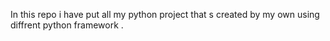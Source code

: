 In this repo i have put all my python project that s created by my own using diffrent python framework .
